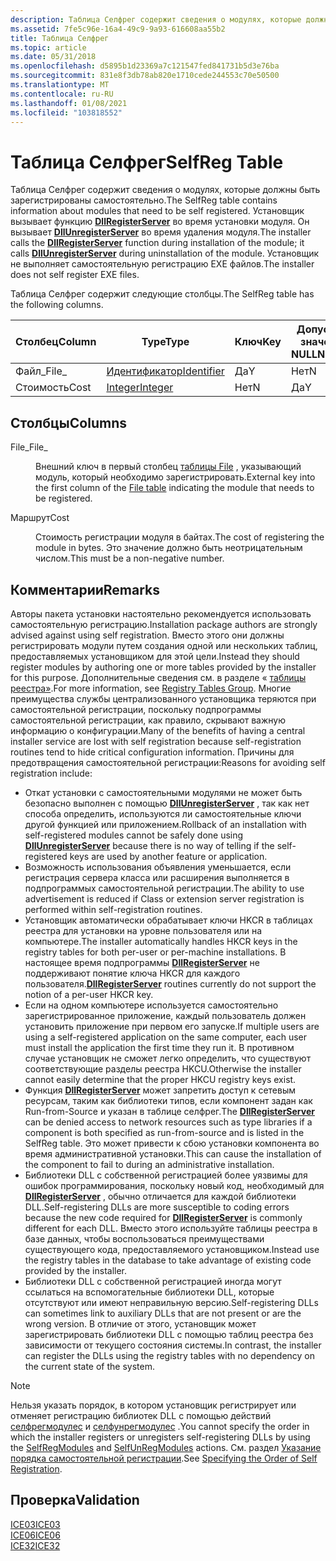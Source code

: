 ```yaml
---
description: Таблица Селфрег содержит сведения о модулях, которые должны быть зарегистрированы самостоятельно.
ms.assetid: 7fe5c96e-16a4-49c9-9a93-616608aa55b2
title: Таблица Селфрег
ms.topic: article
ms.date: 05/31/2018
ms.openlocfilehash: d5895b1d23369a7c121547fed841731b5d3e76ba
ms.sourcegitcommit: 831e8f3db78ab820e1710cede244553c70e50500
ms.translationtype: MT
ms.contentlocale: ru-RU
ms.lasthandoff: 01/08/2021
ms.locfileid: "103818552"
---
```

# <a name="selfreg-table"></a><span data-ttu-id="d236e-103">Таблица Селфрег</span><span class="sxs-lookup"><span data-stu-id="d236e-103">SelfReg Table</span></span>

<span data-ttu-id="d236e-104">Таблица Селфрег содержит сведения о модулях, которые должны быть зарегистрированы самостоятельно.</span><span class="sxs-lookup"><span data-stu-id="d236e-104">The SelfReg table contains information about modules that need to be self registered.</span></span> <span data-ttu-id="d236e-105">Установщик вызывает функцию [**DllRegisterServer**](/windows/win32/api/olectl/nf-olectl-dllregisterserver) во время установки модуля. Он вызывает [**DllUnregisterServer**](/windows/win32/api/olectl/nf-olectl-dllunregisterserver) во время удаления модуля.</span><span class="sxs-lookup"><span data-stu-id="d236e-105">The installer calls the [**DllRegisterServer**](/windows/win32/api/olectl/nf-olectl-dllregisterserver) function during installation of the module; it calls [**DllUnregisterServer**](/windows/win32/api/olectl/nf-olectl-dllunregisterserver) during uninstallation of the module.</span></span> <span data-ttu-id="d236e-106">Установщик не выполняет самостоятельную регистрацию EXE файлов.</span><span class="sxs-lookup"><span data-stu-id="d236e-106">The installer does not self register EXE files.</span></span>

<span data-ttu-id="d236e-107">Таблица Селфрег содержит следующие столбцы.</span><span class="sxs-lookup"><span data-stu-id="d236e-107">The SelfReg table has the following columns.</span></span>



| <span data-ttu-id="d236e-108">Столбец</span><span class="sxs-lookup"><span data-stu-id="d236e-108">Column</span></span> | <span data-ttu-id="d236e-109">Type</span><span class="sxs-lookup"><span data-stu-id="d236e-109">Type</span></span>                         | <span data-ttu-id="d236e-110">Ключ</span><span class="sxs-lookup"><span data-stu-id="d236e-110">Key</span></span> | <span data-ttu-id="d236e-111">Допускает значения NULL</span><span class="sxs-lookup"><span data-stu-id="d236e-111">Nullable</span></span> |
|--------|------------------------------|-----|----------|
| <span data-ttu-id="d236e-112">Файл\_</span><span class="sxs-lookup"><span data-stu-id="d236e-112">File\_</span></span> | [<span data-ttu-id="d236e-113">Идентификатор</span><span class="sxs-lookup"><span data-stu-id="d236e-113">Identifier</span></span>](identifier.md) | <span data-ttu-id="d236e-114">Да</span><span class="sxs-lookup"><span data-stu-id="d236e-114">Y</span></span>   | <span data-ttu-id="d236e-115">Нет</span><span class="sxs-lookup"><span data-stu-id="d236e-115">N</span></span>        |
| <span data-ttu-id="d236e-116">Стоимость</span><span class="sxs-lookup"><span data-stu-id="d236e-116">Cost</span></span>   | [<span data-ttu-id="d236e-117">Integer</span><span class="sxs-lookup"><span data-stu-id="d236e-117">Integer</span></span>](integer.md)       | <span data-ttu-id="d236e-118">Нет</span><span class="sxs-lookup"><span data-stu-id="d236e-118">N</span></span>   | <span data-ttu-id="d236e-119">Да</span><span class="sxs-lookup"><span data-stu-id="d236e-119">Y</span></span>        |



 

## <a name="columns"></a><span data-ttu-id="d236e-120">Столбцы</span><span class="sxs-lookup"><span data-stu-id="d236e-120">Columns</span></span>

<dl> <dt>

<span data-ttu-id="d236e-121"><span id="File_"></span><span id="file_"></span><span id="FILE_"></span>File\_</span><span class="sxs-lookup"><span data-stu-id="d236e-121"><span id="File_"></span><span id="file_"></span><span id="FILE_"></span>File\_</span></span>
</dt> <dd>

<span data-ttu-id="d236e-122">Внешний ключ в первый столбец [таблицы File](file-table.md) , указывающий модуль, который необходимо зарегистрировать.</span><span class="sxs-lookup"><span data-stu-id="d236e-122">External key into the first column of the [File table](file-table.md) indicating the module that needs to be registered.</span></span>

</dd> <dt>

<span data-ttu-id="d236e-123"><span id="Cost"></span><span id="cost"></span><span id="COST"></span>Маршрут</span><span class="sxs-lookup"><span data-stu-id="d236e-123"><span id="Cost"></span><span id="cost"></span><span id="COST"></span>Cost</span></span>
</dt> <dd>

<span data-ttu-id="d236e-124">Стоимость регистрации модуля в байтах.</span><span class="sxs-lookup"><span data-stu-id="d236e-124">The cost of registering the module in bytes.</span></span> <span data-ttu-id="d236e-125">Это значение должно быть неотрицательным числом.</span><span class="sxs-lookup"><span data-stu-id="d236e-125">This must be a non-negative number.</span></span>

</dd> </dl>

## <a name="remarks"></a><span data-ttu-id="d236e-126">Комментарии</span><span class="sxs-lookup"><span data-stu-id="d236e-126">Remarks</span></span>

<span data-ttu-id="d236e-127">Авторы пакета установки настоятельно рекомендуется использовать самостоятельную регистрацию.</span><span class="sxs-lookup"><span data-stu-id="d236e-127">Installation package authors are strongly advised against using self registration.</span></span> <span data-ttu-id="d236e-128">Вместо этого они должны регистрировать модули путем создания одной или нескольких таблиц, предоставляемых установщиком для этой цели.</span><span class="sxs-lookup"><span data-stu-id="d236e-128">Instead they should register modules by authoring one or more tables provided by the installer for this purpose.</span></span> <span data-ttu-id="d236e-129">Дополнительные сведения см. в разделе « [таблицы реестра»](registry-tables-group.md).</span><span class="sxs-lookup"><span data-stu-id="d236e-129">For more information, see [Registry Tables Group](registry-tables-group.md).</span></span> <span data-ttu-id="d236e-130">Многие преимущества службы централизованного установщика теряются при самостоятельной регистрации, поскольку подпрограммы самостоятельной регистрации, как правило, скрывают важную информацию о конфигурации.</span><span class="sxs-lookup"><span data-stu-id="d236e-130">Many of the benefits of having a central installer service are lost with self registration because self-registration routines tend to hide critical configuration information.</span></span> <span data-ttu-id="d236e-131">Причины для предотвращения самостоятельной регистрации:</span><span class="sxs-lookup"><span data-stu-id="d236e-131">Reasons for avoiding self registration include:</span></span>

-   <span data-ttu-id="d236e-132">Откат установки с самостоятельными модулями не может быть безопасно выполнен с помощью [**DllUnregisterServer**](/windows/win32/api/olectl/nf-olectl-dllunregisterserver) , так как нет способа определить, используются ли самостоятельные ключи другой функцией или приложением.</span><span class="sxs-lookup"><span data-stu-id="d236e-132">Rollback of an installation with self-registered modules cannot be safely done using [**DllUnregisterServer**](/windows/win32/api/olectl/nf-olectl-dllunregisterserver) because there is no way of telling if the self-registered keys are used by another feature or application.</span></span>
-   <span data-ttu-id="d236e-133">Возможность использования объявления уменьшается, если регистрация сервера класса или расширения выполняется в подпрограммых самостоятельной регистрации.</span><span class="sxs-lookup"><span data-stu-id="d236e-133">The ability to use advertisement is reduced if Class or extension server registration is performed within self-registration routines.</span></span>
-   <span data-ttu-id="d236e-134">Установщик автоматически обрабатывает ключи HKCR в таблицах реестра для установки на уровне пользователя или на компьютере.</span><span class="sxs-lookup"><span data-stu-id="d236e-134">The installer automatically handles HKCR keys in the registry tables for both per-user or per-machine installations.</span></span> <span data-ttu-id="d236e-135">В настоящее время подпрограммы [**DllRegisterServer**](/windows/win32/api/olectl/nf-olectl-dllregisterserver) не поддерживают понятие ключа HKCR для каждого пользователя.</span><span class="sxs-lookup"><span data-stu-id="d236e-135">[**DllRegisterServer**](/windows/win32/api/olectl/nf-olectl-dllregisterserver) routines currently do not support the notion of a per-user HKCR key.</span></span>
-   <span data-ttu-id="d236e-136">Если на одном компьютере используется самостоятельно зарегистрированное приложение, каждый пользователь должен установить приложение при первом его запуске.</span><span class="sxs-lookup"><span data-stu-id="d236e-136">If multiple users are using a self-registered application on the same computer, each user must install the application the first time they run it.</span></span> <span data-ttu-id="d236e-137">В противном случае установщик не сможет легко определить, что существуют соответствующие разделы реестра HKCU.</span><span class="sxs-lookup"><span data-stu-id="d236e-137">Otherwise the installer cannot easily determine that the proper HKCU registry keys exist.</span></span>
-   <span data-ttu-id="d236e-138">Функция [**DllRegisterServer**](/windows/win32/api/olectl/nf-olectl-dllregisterserver) может запретить доступ к сетевым ресурсам, таким как библиотеки типов, если компонент задан как Run-from-Source и указан в таблице селфрег.</span><span class="sxs-lookup"><span data-stu-id="d236e-138">The [**DllRegisterServer**](/windows/win32/api/olectl/nf-olectl-dllregisterserver) can be denied access to network resources such as type libraries if a component is both specified as run-from-source and is listed in the SelfReg table.</span></span> <span data-ttu-id="d236e-139">Это может привести к сбою установки компонента во время административной установки.</span><span class="sxs-lookup"><span data-stu-id="d236e-139">This can cause the installation of the component to fail to during an administrative installation.</span></span>
-   <span data-ttu-id="d236e-140">Библиотеки DLL с собственной регистрацией более уязвимы для ошибок программирования, поскольку новый код, необходимый для [**DllRegisterServer**](/windows/win32/api/olectl/nf-olectl-dllregisterserver) , обычно отличается для каждой библиотеки DLL.</span><span class="sxs-lookup"><span data-stu-id="d236e-140">Self-registering DLLs are more susceptible to coding errors because the new code required for [**DllRegisterServer**](/windows/win32/api/olectl/nf-olectl-dllregisterserver) is commonly different for each DLL.</span></span> <span data-ttu-id="d236e-141">Вместо этого используйте таблицы реестра в базе данных, чтобы воспользоваться преимуществами существующего кода, предоставляемого установщиком.</span><span class="sxs-lookup"><span data-stu-id="d236e-141">Instead use the registry tables in the database to take advantage of existing code provided by the installer.</span></span>
-   <span data-ttu-id="d236e-142">Библиотеки DLL с собственной регистрацией иногда могут ссылаться на вспомогательные библиотеки DLL, которые отсутствуют или имеют неправильную версию.</span><span class="sxs-lookup"><span data-stu-id="d236e-142">Self-registering DLLs can sometimes link to auxiliary DLLs that are not present or are the wrong version.</span></span> <span data-ttu-id="d236e-143">В отличие от этого, установщик может зарегистрировать библиотеки DLL с помощью таблиц реестра без зависимости от текущего состояния системы.</span><span class="sxs-lookup"><span data-stu-id="d236e-143">In contrast, the installer can register the DLLs using the registry tables with no dependency on the current state of the system.</span></span>

> [!Note]  
> <span data-ttu-id="d236e-144">Нельзя указать порядок, в котором установщик регистрирует или отменяет регистрацию библиотек DLL с помощью действий [селфрегмодулес](selfregmodules-action.md) и [селфунрегмодулес](selfunregmodules-action.md) .</span><span class="sxs-lookup"><span data-stu-id="d236e-144">You cannot specify the order in which the installer registers or unregisters self-registering DLLs by using the [SelfRegModules](selfregmodules-action.md) and [SelfUnRegModules](selfunregmodules-action.md) actions.</span></span> <span data-ttu-id="d236e-145">См. раздел [Указание порядка самостоятельной регистрации](specifying-the-order-of-self-registration.md).</span><span class="sxs-lookup"><span data-stu-id="d236e-145">See [Specifying the Order of Self Registration](specifying-the-order-of-self-registration.md).</span></span>

 

## <a name="validation"></a><span data-ttu-id="d236e-146">Проверка</span><span class="sxs-lookup"><span data-stu-id="d236e-146">Validation</span></span>

<dl>

[<span data-ttu-id="d236e-147">ICE03</span><span class="sxs-lookup"><span data-stu-id="d236e-147">ICE03</span></span>](ice03.md)  
[<span data-ttu-id="d236e-148">ICE06</span><span class="sxs-lookup"><span data-stu-id="d236e-148">ICE06</span></span>](ice06.md)  
[<span data-ttu-id="d236e-149">ICE32</span><span class="sxs-lookup"><span data-stu-id="d236e-149">ICE32</span></span>](ice32.md)  
</dl>

 

 
